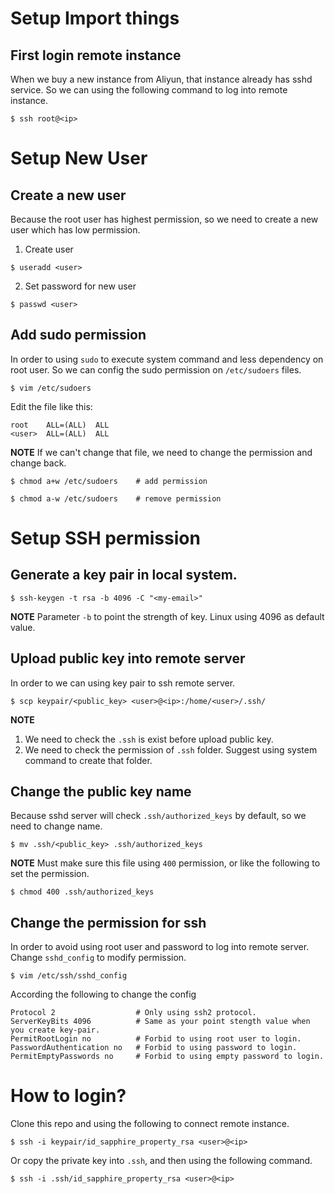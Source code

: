 # Setup Import things

## First login remote instance

When we buy a new instance from Aliyun, that instance already has sshd service. So we can using the following command to log into remote instance.

  ```
  $ ssh root@<ip>
  ```

# Setup New User

## Create a new user

Because the root user has highest permission, so we need to create a new user which has low permission.

1. Create user

  ```
  $ useradd <user>
  ```
2. Set password for new user

  ```
  $ passwd <user>
  ```

## Add sudo permission

In order to using `sudo` to execute system command and less dependency on root user. So we can config the sudo permission on `/etc/sudoers` files.

  ```
  $ vim /etc/sudoers
  ```

Edit the file like this:
```
root    ALL=(ALL)  ALL
<user>  ALL=(ALL)  ALL
```

**NOTE**
If we can't change that file, we need to change the permission and change back.

  ```
  $ chmod a+w /etc/sudoers    # add permission
  ```
  ```
  $ chmod a-w /etc/sudoers    # remove permission
  ```

# Setup SSH permission

## Generate a key pair in local system.

  ```
  $ ssh-keygen -t rsa -b 4096 -C "<my-email>"
  ```

**NOTE**
Parameter `-b` to point the strength of key. Linux using 4096 as default value.

## Upload public key into remote server

In order to we can using key pair to ssh remote server.

  ```
  $ scp keypair/<public_key> <user>@<ip>:/home/<user>/.ssh/
  ```
**NOTE**
1. We need to check the `.ssh` is exist before upload public key.
2. We need to check the permission of `.ssh` folder. Suggest using system command to create that folder.

## Change the public key name

Because sshd server will check `.ssh/authorized_keys` by default, so we need to change name.

```
$ mv .ssh/<public_key> .ssh/authorized_keys
```
**NOTE**
Must make sure this file using `400` permission, or like the following to set the permission.

```
$ chmod 400 .ssh/authorized_keys
```

## Change the permission for ssh

In order to avoid using root user and password to log into remote server. Change `sshd_config` to modify permission.

```
$ vim /etc/ssh/sshd_config
```

According the following to change the config

```
Protocol 2                  # Only using ssh2 protocol.
ServerKeyBits 4096          # Same as your point stength value when you create key-pair.
PermitRootLogin no          # Forbid to using root user to login.
PasswordAuthentication no   # Forbid to using password to login.
PermitEmptyPasswords no     # Forbid to using empty password to login.
```

# How to login?

Clone this repo and using the following to connect remote instance.
```
$ ssh -i keypair/id_sapphire_property_rsa <user>@<ip>
```
Or copy the private key into `.ssh`, and then using the following command.
```
$ ssh -i .ssh/id_sapphire_property_rsa <user>@<ip>
```
